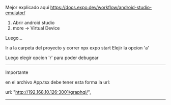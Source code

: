 Mejor explicado aqui https://docs.expo.dev/workflow/android-studio-emulator/

1. Abrir android studio
2. more -> Virtual Device

Luego...

Ir a la carpeta del proyecto y correr npx expo start
Elejir la opcion 'a'

Luego elegir opcion 'r' para poder debugear

---

Importante

en el archivo App.tsx debe tener esta forma la url:

uri: "http://192.168.10.126:3001/graphql/",

---
